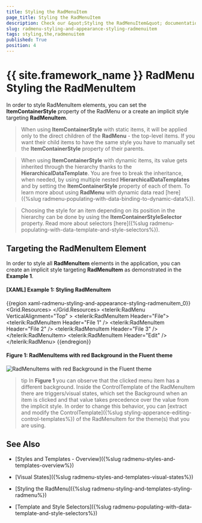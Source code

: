 ```yaml
---
title: Styling the RadMenuItem
page_title: Styling the RadMenuItem
description: Check our &quot;Styling the RadMenuItem&quot; documentation article for the RadMenu {{ site.framework_name }} control.
slug: radmenu-styling-and-appearance-styling-radmenuitem
tags: styling,the,radmenuitem
published: True
position: 4
---
```


# {{ site.framework_name }} RadMenu Styling the RadMenuItem

In order to style RadMenuItem elements, you can set the __ItemContainerStyle__ property of the RadMenu or a create an implicit style targeting __RadMenuItem__.

> When using __ItemContainerStyle__ with static items, it will be applied only to the direct children of the __RadMenu__ - the top-level items. If you want their child items to have the same style you have to manually set the __ItemContainerStyle__ property of their parents.

<!-- -->

> When using __ItemContainerStyle__ with dynamic items, its value gets inherited through the hierarchy thanks to the __HierarchicalDataTemplate__. You are free to break the inheritance, when needed, by using multiple nested __HierarchicalDataTemplates__ and by setting the __ItemContainerStyle__ property of each of them. To learn more about using __RadMenu__ with dynamic data read [here]({%slug radmenu-populating-with-data-binding-to-dynamic-data%}).

<!-- -->

> Choosing the style for an item depending on its position in the hierarchy can be done by using the __ItemContainerStyleSelector__ property. Read more about selectors [here]({%slug radmenu-populating-with-data-template-and-style-selectors%}).  

## Targeting the RadMenuItem Element

In order to style all __RadMenuItem__ elements in the application, you can create an implicit style targeting __RadMenuItem__ as demonstrated in the __Example 1__.

#### __[XAML] Example 1: Styling RadMenuItem__

{{region xaml-radmenu-styling-and-appearance-styling-radmenuitem_0}}
	<Grid>
        <Grid.Resources>
             <!-- If you are using the NoXaml binaries, you will have to base the style on the default one for the theme like so: 
		    <Style TargetType="telerik:RadMenuItem" BasedOn="{StaticResource RadMenuItemStyle}">-->
            <Style TargetType="telerik:RadMenuItem">
                <Setter Property="Background" Value="Red" />
                <Setter Property="IconColumnWidth" Value="0" />
            </Style>
        </Grid.Resources>
        <telerik:RadMenu VerticalAlignment="Top" >
            <telerik:RadMenuItem Header="File">
                <telerik:RadMenuItem Header="File 1" />
                <telerik:RadMenuItem Header="File 2" />
                <telerik:RadMenuItem Header="File 3" />
            </telerik:RadMenuItem>
            <telerik:RadMenuItem Header="Edit" />
        </telerik:RadMenu>
    </Grid>
{{endregion}}

#### __Figure 1: RadMenuItems with red Background in the Fluent theme__
![RadMenuItems with red Background in the Fluent theme](images/RadMenuItem_Styling.png)

>tip In __Figure 1__ you can observe that the clicked menu item has a different background. Inside the ControlTemplate of the RadMenuItem there are triggers/visual states, which set the Background when an item is clicked and that value takes precedence over the value from the implicit style. In order to change this behavior, you can [extract and modify the ControlTemplate]({%slug styling-apperance-editing-control-templates%}) of the RadMenuItem for the theme(s) that you are using.

## See Also

 * [Styles and Templates - Overview]({%slug radmenu-styles-and-templates-overview%})

 * [Visual States]({%slug radmenu-styles-and-templates-visual-states%})

 * [Styling the RadMenu]({%slug radmenu-styling-and-templates-styling-radmenu%})

 * [Template and Style Selectors]({%slug radmenu-populating-with-data-template-and-style-selectors%})
